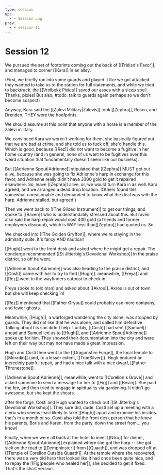 ```yaml
---
type: session
up:
  - - Session Log
prev:
  - - session-11
---
```


# Session 12

We pursued the set of footprints coming out the back of [[Fridian's Favor]], and managed to corner [[Kara]] in an alley. 

(First, we briefly ran into some guards and played it like we got attacked. they wanted to take us to the station for full statements, and while we tried to backtrack, the [[Vrolbekk Pixies]] saved our asses with a sleep spell. Thanks, pixies! But also, #todo: talk to guards again perhaps so we don't become suspect)

Anyway, Kara said the [[Zalevi Military|Zalevis]] took [[Zephra]], Rosco, and Drenden. THEY were the hoofprints. 

We should assume at this point that anyone with a horse is a member of the zalevi military. 

We convinced Kara we weren't working for them, she basically figured out that we are bad at crime, and she told us to fuck off, she'd handle this. Which is good, because [[Rez]] did not want to become a fugitive in her home country (and in general, none of us want to be fugitives over this weird situation that fundamentally doesn't seem like our business).

But [[Adrienne Spout|Adrienne]] stipulated that [[Zephra]] MUST get out alive, because she was going to fix Adrienne's harp in exchange for this favor, and Adrienne really didn't have 3000 gold to get it repaired elsewhere. So, leave [[Zephra]] alive, or, we would turn Kara in as well. Kara agreed, and we arranged a dead drop location. (Others found this somewhat unreasonable and demanded to know what the deal was with the harp. Adrienne stalled, but agreed.)

Then we went back to [[The Gilded Instrument]] to get our things, and spoke to [[Raven]] who is understandably stressed about this. But raven also said the harp repair would cost 400 gold (a friends and former employees discount), which is WAY less than[[Zephra]] had quoted us. So. 

We checked into  [[The Golden Gryffon]], where we're staying in the admiralty suite. It's fancy AND nautical! 

[[Hugh]] went to the front desk and asked where he might get a repair. The concierge recommended [[St Jitterbig's Devotional Workshop]] in the praise district, so off he went. 

[[Adrienne Spout|Adrienne]] was also heading to the praise district, and [[Costi]] came with her to try to find [[Hugh]]. meanwhile, [[Freya]] and [[Rez]] went to the wayfinders outpost to check in.

Freya spoke to (old man) and asked about [[Akros]]. Akros is out of town but she will keep checking in!

[[Rez]] mentioned that [[Father Gryuu]] could probably use more company, and fewer ghosts. 

Meanwhile, [[Hugh]], a warforged wandering the city alone, was stopped by guards. They did not like that he was alone, and called him defective. Talking about his son didn't help. Luckily, [[Costi]] had sent [[Samuel]] ahead and Samuel led us to [[Hugh]], and [[Adrienne Spout|Adrienne]] spoke up for him. They showed their documentation into the city and were left on their way but may not have made a great impression. 

Hugh and Costi then went to the [[Dragonsfire Forge]], the local temple to [[Moradin]] (and, to a lesser extent, [[TrueSilver]]). Hugh endured an incredibly painful repair, and had a nice talk with a nice dwarf, [[Father Thronestone]]. 

[[Adrienne Spout|Adrienne]], meanwhile, went to [[Corellon's Grove]] and asked someone to send a message for her to [[Fig]] and [[Bevin]]. She paid the fee, and then tried to engage in spirituality via gardening. It didn't go awesome, but she kept the  shears. 

after the forge, Costi and Hugh wanted to check out [[St Jitterbig's Devotional Workshop]]. They sure did, dude. Costi set up a meeting with a cleric who seems least likely to take [[Hugh]] apart and examine his insides. that's in a month or so. Costi also told the front desk person that he knew his parents, Boris and Karen, from the party, down the street from... you know! 

Finally, when we were all back at the hotel to meet [[Niko]] for dinner, [[Adrienne Spout|Adrienne]] explained where she got the harp -- she got sick on the road to [[Demphinster]] from [[Quaath]], and was dropped off at [[Temple of Corellon Outside Quaath]]. At the temple where she recovered, there was a very old harp that looked like it had once been quite nice, and to repay the [[Fig|people who healed her]], she decided to get it fixed. That's the short version. 

